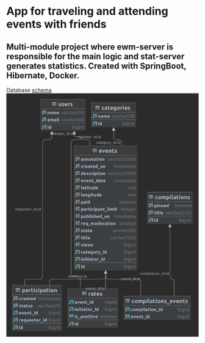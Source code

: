 # App for traveling and attending events with friends
Multi-module project where ewm-server is responsible for the main logic and stat-server generates statistics.
Created with SpringBoot, Hibernate, Docker.
---
Database [schema](https://github.com/AlexeyHved/java-explore-with-me/blob/main/ewm/src/main/resources/schema.sql)
![](https://github.com/AlexeyHved/java-explore-with-me/blob/main/ewm-diagram.png)
